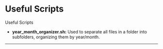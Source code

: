 # Useful Scripts

Useful Scripts

 - **year_month_organizer.sh:** Used to separate all files in a folder into subfolders, organizing them by year/month. 


***
